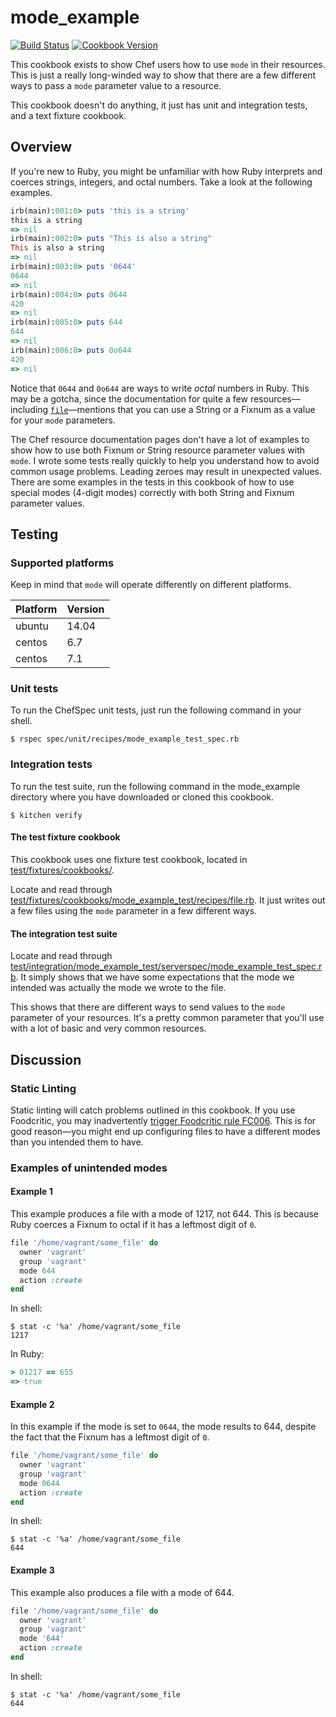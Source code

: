 # mode_example

[![Build Status](https://travis-ci.org/kevindickerson-cookbooks/mode_example.svg?branch=master)](https://travis-ci.org/kevindickerson-cookbooks/example) [![Cookbook Version](https://img.shields.io/cookbook/v/mode_example.svg)](https://supermarket.chef.io/cookbooks/mode_example)

This cookbook exists to show Chef users how to use `mode` in their resources. This is just a really long-winded way to show that there are a few different ways to pass a `mode` parameter value to a resource.

This cookbook doesn't do anything, it just has unit and integration tests, and a text fixture cookbook.

## Overview

If you're new to Ruby, you might be unfamiliar with how Ruby interprets and coerces strings, integers, and octal numbers. Take a look at the following examples.

```ruby
irb(main):001:0> puts 'this is a string'
this is a string
=> nil
irb(main):002:0> puts "This is also a string"
This is also a string
=> nil
irb(main):003:0> puts '0644'
0644
=> nil
irb(main):004:0> puts 0644
420
=> nil
irb(main):005:0> puts 644
644
=> nil
irb(main):006:0> puts 0o644
420
=> nil
```

Notice that `0644` and `0o644` are ways to write *octal* numbers in Ruby. This may be a gotcha, since the documentation for quite a few resources—including [`file`](https://docs.chef.io/resource_file.html)—mentions that you can use a String or a Fixnum as a value for your `mode` parameters.

The Chef resource documentation pages don't have a lot of examples to show how to use both Fixnum or String resource parameter values with `mode`. I wrote some tests really quickly to help you understand how to avoid common usage problems. Leading zeroes may result in unexpected values. There are some examples in the tests in this cookbook of how to use special modes (4-digit modes) correctly with both String and Fixnum parameter values.

## Testing

### Supported platforms

Keep in mind that `mode` will operate differently on different platforms.

Platform | Version
---------|----------
ubuntu   | 14.04
centos   | 6.7
centos   | 7.1

### Unit tests

To run the ChefSpec unit tests, just run the following command in your shell.

```shell
$ rspec spec/unit/recipes/mode_example_test_spec.rb
```

### Integration tests

To run the test suite, run the following command in the mode_example directory where you have downloaded or cloned this cookbook.

```shell
$ kitchen verify
```

#### The test fixture cookbook

This cookbook uses one fixture test cookbook, located in [test/fixtures/cookbooks/](https://github.com/kevindickerson/mode_example/tree/master/test/fixtures/cookbooks/mode_example_test).

Locate and read through [test/fixtures/cookbooks/mode_example_test/recipes/file.rb](https://github.com/kevindickerson/mode_example/blob/master/test/fixtures/cookbooks/mode_example_test/recipes/file.rb). It just writes out a few files using the `mode` parameter in a few different ways.

#### The integration test suite

Locate and read through [test/integration/mode_example_test/serverspec/mode_example_test_spec.rb](https://github.com/kevindickerson/mode_example/blob/master/test/integration/mode_example_test/serverspec/mode_example_test_spec.rb). It simply shows that we have some expectations that the mode we intended was actually the mode we wrote to the file.

This shows that there are different ways to send values to the `mode` parameter of your resources. It's a pretty common parameter that you'll use with a lot of basic and very common resources.

## Discussion

### Static Linting

Static linting will catch problems outlined in this cookbook. If you use Foodcritic, you may inadvertently [trigger Foodcritic rule FC006](http://www.foodcritic.io/#FC006). This is for good reason—you might end up configuring files to have a different modes than you intended them to have.

### Examples of unintended modes

#### Example 1

This example produces a file with a mode of 1217, not 644. This is because Ruby coerces a Fixnum to octal if it has a leftmost digit of `0`.

```ruby
file '/home/vagrant/some_file' do
  owner 'vagrant'
  group 'vagrant'
  mode 644
  action :create
end
```

In shell:

```shell
$ stat -c '%a' /home/vagrant/some_file
1217
```

In Ruby:

```ruby
> 01217 == 655
=> true
```

#### Example 2

In this example if the mode is set to `0644`, the mode results to 644, despite the fact that the Fixnum has a leftmost digit of `0`.

```ruby
file '/home/vagrant/some_file' do
  owner 'vagrant'
  group 'vagrant'
  mode 0644
  action :create
end
```

In shell:

```shell
$ stat -c '%a' /home/vagrant/some_file
644
```

#### Example 3

This example also produces a file with a mode of 644.

```ruby
file '/home/vagrant/some_file' do
  owner 'vagrant'
  group 'vagrant'
  mode '644'
  action :create
end
```

In shell:

```shell
$ stat -c '%a' /home/vagrant/some_file
644
```
